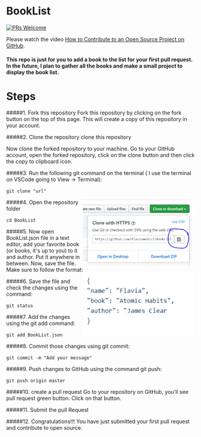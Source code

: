 # BookList
[![PRs Welcome](https://img.shields.io/badge/PRs-welcome-brightgreen.svg?style=flat-square)](http://makeapullrequest.com)

Please watch the video [How to Contribute to an Open Source Project on GitHub](https://egghead.io/courses/how-to-contribute-to-an-open-source-project-on-github).

#### This repo is just for you to add a book to the list for your first pull request. In the future, I plan to gather all the books and make a small project to display the book list.

# Steps
#####1. Fork this repository
Fork this repository by clicking on the fork button on the top of this page. This will create a copy of this repository in your account.

#####2. Clone the repository
clone this repository

Now clone the forked repository to your machine. Go to your GitHub account, open the forked repository, click on the clone button and then click the copy to clipboard icon.

#####3. Run the following git command on the terminal ( I use the terminal on VSCode going to View -> Terminal):

```
git clone "url"
```
<img align="right" width="300" src="img/Clone.PNG" alt="clone this repository" />

#####4. Open the repository folder
```
cd BookList
```
#####5. Now open BookList.json file in a text editor, add your favorite book (or books, it's up to you) to it and author. Put it anywhere in between. Now, save the file.
Make sure to follow the format:
<img align="right" width="300" src="img/json.PNG" alt="json format" />

#####6. Save the file and check the changes using the command:
```
git status
```
#####7. Add the changes using the git add command:
```
git add BookList.json
```
#####8. Commit those changes using git commit:
```
git commit -m "Add your message"
```
#####9. Push changes to GitHub using the command git push:
```
git push origin master
```
#####10. create a pull request
Go to your repository on GitHub, you'll see pull request green button. Click on that button.

#####11. Submit the pull Request

#####12. Congratulations!!! You have just submitted your first pull request and contribute to open source.
